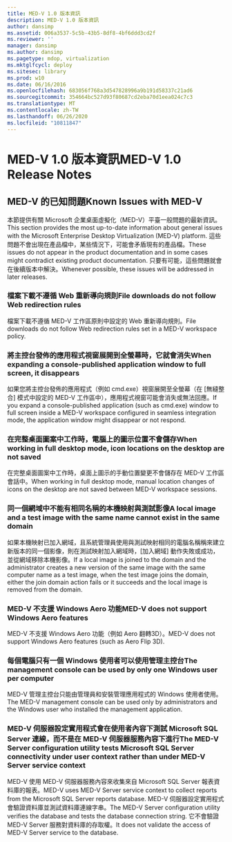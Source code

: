```yaml
---
title: MED-V 1.0 版本資訊
description: MED-V 1.0 版本資訊
author: dansimp
ms.assetid: 006a3537-5c5b-43b5-8df8-4bf6ddd3cd2f
ms.reviewer: ''
manager: dansimp
ms.author: dansimp
ms.pagetype: mdop, virtualization
ms.mktglfcycl: deploy
ms.sitesec: library
ms.prod: w10
ms.date: 06/16/2016
ms.openlocfilehash: 683056f768a3d547828996a9b191d58337c21ad6
ms.sourcegitcommit: 354664bc527d93f80687cd2eba70d1eea024c7c3
ms.translationtype: MT
ms.contentlocale: zh-TW
ms.lasthandoff: 06/26/2020
ms.locfileid: "10811847"
---
```

# <span data-ttu-id="428d3-103">MED-V 1.0 版本資訊</span><span class="sxs-lookup"><span data-stu-id="428d3-103">MED-V 1.0 Release Notes</span></span>


## <span data-ttu-id="428d3-104">MED-V 的已知問題</span><span class="sxs-lookup"><span data-stu-id="428d3-104">Known Issues with MED-V</span></span>


<span data-ttu-id="428d3-105">本節提供有關 Microsoft 企業桌面虛擬化（MED-V）平臺一般問題的最新資訊。</span><span class="sxs-lookup"><span data-stu-id="428d3-105">This section provides the most up-to-date information about general issues with the Microsoft Enterprise Desktop Virtualization (MED-V) platform.</span></span> <span data-ttu-id="428d3-106">這些問題不會出現在產品檔中，某些情況下，可能會矛盾現有的產品檔。</span><span class="sxs-lookup"><span data-stu-id="428d3-106">These issues do not appear in the product documentation and in some cases might contradict existing product documentation.</span></span> <span data-ttu-id="428d3-107">只要有可能，這些問題就會在後續版本中解決。</span><span class="sxs-lookup"><span data-stu-id="428d3-107">Whenever possible, these issues will be addressed in later releases.</span></span>

### <span data-ttu-id="428d3-108">檔案下載不遵循 Web 重新導向規則</span><span class="sxs-lookup"><span data-stu-id="428d3-108">File downloads do not follow Web redirection rules</span></span>

<span data-ttu-id="428d3-109">檔案下載不遵循 MED-V 工作區原則中設定的 Web 重新導向規則。</span><span class="sxs-lookup"><span data-stu-id="428d3-109">File downloads do not follow Web redirection rules set in a MED-V workspace policy.</span></span>

### <span data-ttu-id="428d3-110">將主控台發佈的應用程式視窗展開到全螢幕時，它就會消失</span><span class="sxs-lookup"><span data-stu-id="428d3-110">When expanding a console-published application window to full screen, it disappears</span></span>

<span data-ttu-id="428d3-111">如果您將主控台發佈的應用程式（例如 cmd.exe）視窗展開至全螢幕（在 [無縫整合] 模式中設定的 MED-V 工作區中），應用程式視窗可能會消失或無法回應。</span><span class="sxs-lookup"><span data-stu-id="428d3-111">If you expand a console-published application (such as cmd.exe) window to full screen inside a MED-V workspace configured in seamless integration mode, the application window might disappear or not respond.</span></span>

### <span data-ttu-id="428d3-112">在完整桌面圖案中工作時，電腦上的圖示位置不會儲存</span><span class="sxs-lookup"><span data-stu-id="428d3-112">When working in full desktop mode, icon locations on the desktop are not saved</span></span>

<span data-ttu-id="428d3-113">在完整桌面圖案中工作時，桌面上圖示的手動位置變更不會儲存在 MED-V 工作區會話中。</span><span class="sxs-lookup"><span data-stu-id="428d3-113">When working in full desktop mode, manual location changes of icons on the desktop are not saved between MED-V workspace sessions.</span></span>

### <span data-ttu-id="428d3-114">同一個網域中不能有相同名稱的本機映射與測試影像</span><span class="sxs-lookup"><span data-stu-id="428d3-114">A local image and a test image with the same name cannot exist in the same domain</span></span>

<span data-ttu-id="428d3-115">如果本機映射已加入網域，且系統管理員使用與測試映射相同的電腦名稱稱來建立新版本的同一個影像，則在測試映射加入網域時，[加入網域] 動作失敗或成功，並從網域移除本機影像。</span><span class="sxs-lookup"><span data-stu-id="428d3-115">If a local image is joined to the domain and the administrator creates a new version of the same image with the same computer name as a test image, when the test image joins the domain, either the join domain action fails or it succeeds and the local image is removed from the domain.</span></span>

### <span data-ttu-id="428d3-116">MED-V 不支援 Windows Aero 功能</span><span class="sxs-lookup"><span data-stu-id="428d3-116">MED-V does not support Windows Aero features</span></span>

<span data-ttu-id="428d3-117">MED-V 不支援 Windows Aero 功能（例如 Aero 翻轉3D）。</span><span class="sxs-lookup"><span data-stu-id="428d3-117">MED-V does not support Windows Aero features (such as Aero Flip 3D).</span></span>

### <span data-ttu-id="428d3-118">每個電腦只有一個 Windows 使用者可以使用管理主控台</span><span class="sxs-lookup"><span data-stu-id="428d3-118">The management console can be used by only one Windows user per computer</span></span>

<span data-ttu-id="428d3-119">MED-V 管理主控台只能由管理員和安裝管理應用程式的 Windows 使用者使用。</span><span class="sxs-lookup"><span data-stu-id="428d3-119">The MED-V management console can be used only by administrators and the Windows user who installed the management application.</span></span>

### <span data-ttu-id="428d3-120">MED-V 伺服器設定實用程式會在使用者內容下測試 Microsoft SQL Server 連線，而不是在 MED-V 伺服器服務內容下進行</span><span class="sxs-lookup"><span data-stu-id="428d3-120">The MED-V Server configuration utility tests Microsoft SQL Server connectivity under user context rather than under MED-V Server service context</span></span>

<span data-ttu-id="428d3-121">MED-V 使用 MED-V 伺服器服務內容來收集來自 Microsoft SQL Server 報表資料庫的報表。</span><span class="sxs-lookup"><span data-stu-id="428d3-121">MED-V uses MED-V Server service context to collect reports from the Microsoft SQL Server reports database.</span></span> <span data-ttu-id="428d3-122">MED-V 伺服器設定實用程式會驗證資料庫並測試資料庫連線字串。</span><span class="sxs-lookup"><span data-stu-id="428d3-122">The MED-V Server configuration utility verifies the database and tests the database connection string.</span></span> <span data-ttu-id="428d3-123">它不會驗證 MED-V Server 服務對資料庫的存取權。</span><span class="sxs-lookup"><span data-stu-id="428d3-123">It does not validate the access of MED-V Server service to the database.</span></span>

 

 





